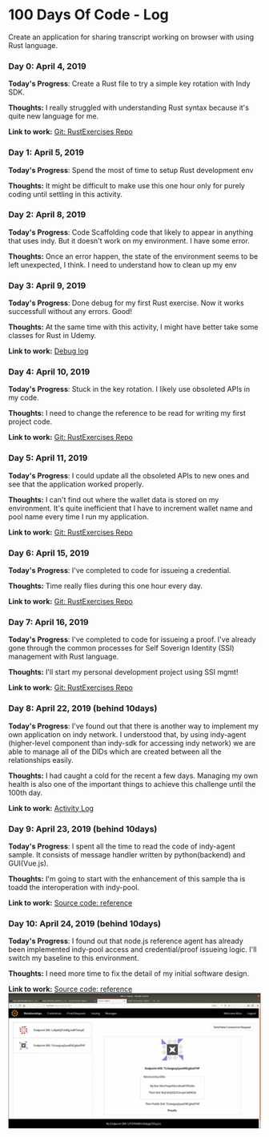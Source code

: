 # 100 Days Of Code - Log

Create an application for sharing transcript working on browser with using Rust language.

### Day 0: April 4, 2019

**Today's Progress**: Create a Rust file to try a simple key rotation with Indy SDK.

**Thoughts:** I really struggled with understanding Rust syntax because it's quite new language for me.

**Link to work:** [Git: RustExercises Repo](https://github.com/nekia/RustExercises/commit/56133344061f0c80da10e77d5cfbeff402d87470)

### Day 1: April 5, 2019

**Today's Progress**: Spend the most of time to setup Rust development env

**Thoughts:** It might be difficult to make use this one hour only for purely coding until settling in this activity.

### Day 2: April 8, 2019

**Today's Progress**: Code Scaffolding code that likely to appear in anything that uses indy. But it doesn't work on my environment. I have some error.

**Thoughts:** Once an error happen, the state of the environment seems to be left unexpected, I think. I need to understand how to clean up my env

### Day 3: April 9, 2019

**Today's Progress**: Done debug for my first Rust exercise. Now it works successfull without any errors. Good!

**Thoughts:** At the same time with this activity, I might have better take some classes for Rust in Udemy.

**Link to work:** [Debug log](https://github.com/nekia/100-days-of-code/issues/1#issuecomment-481028271)

### Day 4: April 10, 2019

**Today's Progress**: Stuck in the key rotation. I likely use obsoleted APIs in my code.

**Thoughts:** I need to change the reference to be read for writing my first project code.

**Link to work:** [Git: RustExercises Repo](https://github.com/nekia/RustExercises/commit/9bf3b72b022aae737c9f0ddfcb32dc35de9a9ad5)

### Day 5: April 11, 2019

**Today's Progress**: I could update all the obsoleted APIs to new ones and see that the application worked properly.

**Thoughts:** I can't find out where the wallet data is stored on my environment. It's quite inefficient that I have to increment wallet name and pool name every time I run my application.

**Link to work:** [Git: RustExercises Repo](https://github.com/nekia/RustExercises/commit/496cbcf20b01aae28a45dcfcd5e384f69e6249c6)

### Day 6: April 15, 2019

**Today's Progress**: I've completed to code for issueing a credential.

**Thoughts:** Time really flies during this one hour every day.

**Link to work:** [Git: RustExercises Repo](https://github.com/nekia/RustExercises/commit/2aa5f092ed86cc25d43e21933760377f0ed35d7b)

### Day 7: April 16, 2019

**Today's Progress**: I've completed to code for issueing a proof. I've already gone through the common processes for Self Soverign Identity (SSI) management with Rust language.

**Thoughts:** I'll start my personal development project using SSI mgmt!

**Link to work:** [Git: RustExercises Repo](https://github.com/nekia/RustExercises/commit/737eb3535e0952fcc1e036242b4a68382c8edbbe)

### Day 8: April 22, 2019 (behind 10days)

**Today's Progress**: I've found out that there is another way to implement my own application on indy network. I understood that, by using indy-agent (higher-level component than indy-sdk for accessing indy network) we are able to manage all of the DIDs which are created between all the relationships easily.

**Thoughts:** I had caught a cold for the recent a few days. Managing my own health is also one of the important things to achieve this challenge until the 100th day.

**Link to work:** [Activity Log](https://github.com/nekia/100-days-of-code/issues/3#issuecomment-485410580)

### Day 9: April 23, 2019 (behind 10days)

**Today's Progress**: I spent all the time to read the code of indy-agent sample. It consists of message handler written by python(backend) and GUI(Vue.js). 

**Thoughts:** I'm going to start with the enhancement of this sample tha  is toadd the interoperation with indy-pool.

**Link to work:** [Source code: reference](https://github.com/hyperledger/indy-agent/tree/master/python)

### Day 10: April 24, 2019 (behind 10days)

**Today's Progress**: I found out that node.js reference agent has already been implemented indy-pool access and credential/proof issueing logic. I'll switch my baseline to this environment.

**Thoughts:** I need more time to fix the detail of my initial software design.

**Link to work:** [Source code: reference](https://github.com/hyperledger/indy-agent/blob/master/nodejs/README.md)
![](https://raw.githubusercontent.com/nekia/100-days-of-code/master/images/Screenshot%20from%202019-04-24%2008-19-48.png)


